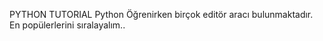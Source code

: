 PYTHON TUTORIAL
Python Öğrenirken birçok editör aracı bulunmaktadır. En popülerlerini sıralayalım..
